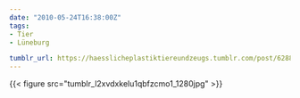```yaml
---
date: "2010-05-24T16:38:00Z"
tags:
- Tier
- Lüneburg

tumblr_url: https://haesslicheplastiktiereundzeugs.tumblr.com/post/628844100
---
```

{{< figure src="tumblr_l2xvdxkelu1qbfzcmo1_1280jpg" >}} 
